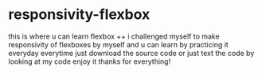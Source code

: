 # responsivity-flexbox
this is where u can learn flexbox
++ i challenged myself to make responsivity of flexboxes by myself 
and u can learn by practicing it everyday everytime 
just download the source code or just text the code by looking at my code
enjoy it thanks for everything!
